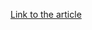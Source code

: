 [Link to the article](https://cybersecuritynews.com/north-korean-it-workers-infiltrate-international-companies/)
